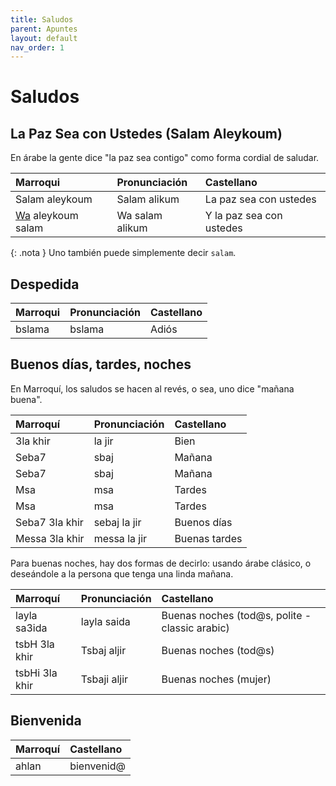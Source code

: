 ```yaml
---
title: Saludos
parent: Apuntes
layout: default
nav_order: 1
---
```


# Saludos

## La Paz Sea con Ustedes (Salam Aleykoum)
En árabe la gente dice "la paz sea contigo" como forma cordial de saludar.

| Marroqui                      | Pronunciación   | Castellano               |
|:------------------------------|:----------------|:-------------------------|
| Salam aleykoum                | Salam alikum    | La paz sea con ustedes   |
| [Wa](nexos.md) aleykoum salam | Wa salam alikum | Y la paz sea con ustedes |

{: .nota }
Uno también puede simplemente decir `salam`.


## Despedida

| Marroqui | Pronunciación | Castellano |
|:---------|:--------------|:-----------|
| bslama   | bslama        | Adiós      |


## Buenos días, tardes, noches
En Marroquí, los saludos se hacen al revés, o sea, uno dice "mañana buena".

| Marroquí       | Pronunciación | Castellano    |
|:---------------|:--------------|:--------------|
| 3la khir       | la jir        | Bien          |
| Seba7          | sbaj          | Mañana        |
| Seba7          | sbaj          | Mañana        |
| Msa            | msa           | Tardes        |
| Msa            | msa           | Tardes        |
| Seba7 3la khir | sebaj la jir  | Buenos días   |
| Messa 3la khir | messa la jir  | Buenas tardes |

Para buenas noches, hay dos formas de decirlo: usando árabe clásico, o deseándole a la persona que tenga una linda mañana.

| Marroquí       | Pronunciación | Castellano                                     |
|:---------------|:--------------|:-----------------------------------------------|
| layla sa3ida   | layla saida   | Buenas noches (tod@s, polite - classic arabic) |
| tsbH 3la khir  | Tsbaj aljir   | Buenas noches (tod@s)                          |
| tsbHi 3la khir | Tsbaji aljir  | Buenas noches (mujer)                          |


## Bienvenida

| Marroquí | Castellano |
|:---------|:-----------|
| ahlan    | bienvenid@ |